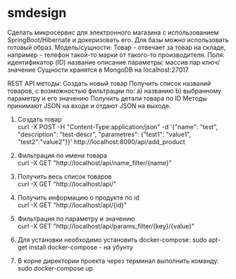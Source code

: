 # smdesign
Cделать микросервис для электронного магазина с использованием SpringBoot/Hibernate и докеризовать его. Для базы можно использовать готовый образ.
Модель/cущности:
    Товар - отвечает за товар на складе, например - телефон такой-то марки от такого-то производителя.
    Поля:   
             идентификатор (ID)
             название
             описание
             параметры: массив пар ключ/значение
Сущности хранятся в MongoDB на localhost:27017

REST API методы:
Создать новый товар
Получить список названий товаров, с возможностью фильтрации по:
 a) названию
 b) выбранному параметру и его значению
Получить детали товара по ID
Методы принимают JSON на входе и отдают JSON на выходе.

1) Создать товар <br />
curl -X POST -H "Content-Type:application/json" -d '{"name": "test", "description": "test-descr", "parametres": {"test1": "value1", "test2":"value2"}}' http://localhost:8090/api/add_product
2) Фильтрация по имени товара <br />
curl -X GET "http://localhost/api/name_filter/{name}"
3) Получить весь список товаров <br />
curl -X GET "http://localhost/api/"
4) Получить информацию о продукте по id <br />
curl -X GET "http://localhost/api/{id}"
5) Фильтрация по параметру и значению <br />
curl -X GET "http://localhost/api/params_filter/{key}/{value}"

1) Для установки необходимо установить docker-compose:
sudo apt-get install docker-compose - на убунту
2) В корне директории проекта через терминал выполнить команду:
sudo docker-compose up
